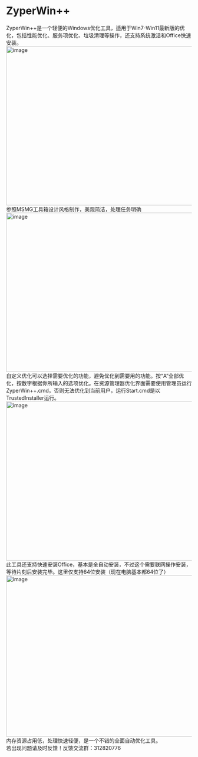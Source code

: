 # ZyperWin++
ZyperWin++是一个轻便的Windows优化工具，适用于Win7-Win11最新版的优化，包括性能优化、服务项优化、垃圾清理等操作，还支持系统激活和Office快速安装。  
<img width="659" height="432" alt="image" src="https://github.com/user-attachments/assets/e4c0ae7c-157e-47c7-9b7b-616a1eb3c480" />  
参照MSMG工具箱设计风格制作，美观简洁，处理任务明确  
<img width="659" height="432" alt="image" src="https://github.com/user-attachments/assets/afc9d4f9-af6a-44af-9803-28bc6cd53277" />  
自定义优化可以选择需要优化的功能，避免优化到需要用的功能。按“A”全部优化，按数字根据你所输入的选项优化。在资源管理器优化界面需要使用管理员运行ZyperWin++.cmd，否则无法优化到当前用户，运行Start.cmd是以TrustedInstaller运行。  
<img width="659" height="432" alt="image" src="https://github.com/user-attachments/assets/e3600255-6e13-4b28-a1ef-4ab048d5e2de" />  
此工具还支持快速安装Office，基本是全自动安装，不过这个需要联网操作安装，等待片刻后安装完毕。这里仅支持64位安装（现在电脑基本都64位了）  
<img width="1329" height="438" alt="image" src="https://github.com/user-attachments/assets/c864c699-2031-47f2-82ea-62c63d88e7b3" />  
内存资源占用低，处理快速轻便，是一个不错的全面自动优化工具。  
若出现问题请及时反馈！反馈交流群：312820776  
